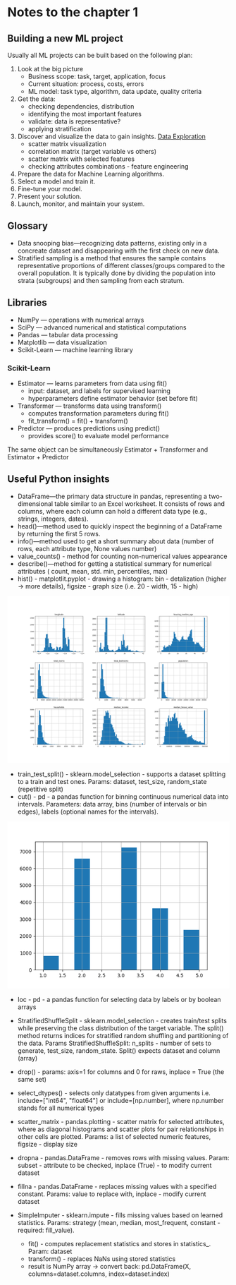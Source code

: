 # Notes to the chapter 1

## Building a new ML project

Usually all ML projects can be built based on the following plan:

1. Look at the big picture 
   * Business scope: task, target, application, focus 
   * Current situation: process, costs, errors 
   * ML model: task type, algorithm, data update, quality criteria
2. Get the data:
    * checking dependencies, distribution
    * identifying the most important features
    * validate: data is representative?
    * applying stratification
3. Discover and visualize the data to gain insights. [Data Exploration](data_exploration_chapter_1.md)
   * scatter matrix visualization
   * correlation matrix (target variable vs others)
   * scatter matrix with selected features
   * checking attributes combinations - feature engineering
4. Prepare the data for Machine Learning algorithms.
5. Select a model and train it.
6. Fine-tune your model.
7. Present your solution.
8. Launch, monitor, and maintain your system.


## Glossary

- Data snooping bias—recognizing data patterns, existing only in a concreate dataset
and disappearing with the first check on new data.
- Stratified sampling is a method that ensures the sample contains representative 
proportions of different classes/groups compared to the overall population. 
It is typically done by dividing the population into strata (subgroups) 
and then sampling from each stratum.

## Libraries

* NumPy — operations with numerical arrays
* SciPy — advanced numerical and statistical computations
* Pandas — tabular data processing
* Matplotlib — data visualization
* Scikit-Learn — machine learning library

### Scikit-Learn

* Estimator — learns parameters from data using fit()
    * input: dataset, and labels for supervised learning 
    * hyperparameters define estimator behavior (set before fit)
* Transformer — transforms data using transform()
  * computes transformation parameters during fit()
  * fit_transform() = fit() + transform()
* Predictor — produces predictions using predict()
  * provides score() to evaluate model performance

The same object can be simultaneously Estimator + Transformer and Estimator + Predictor


## Useful Python insights

* DataFrame—the primary data structure in pandas, 
representing a two-dimensional table similar to 
an Excel worksheet. It consists of rows and columns, 
where each column can hold a different data type (e.g., 
strings, integers, dates).
* head()—method used to quickly inspect the beginning of a 
DataFrame by returning the first 5 rows.
* info()—method used to get a short summary about data (number of rows, 
each attribute type, None values number)
* value_counts() - method for counting non-numerical values appearance 
* describe()—method for getting a statistical summary for numerical attributes (
count, mean, std. min, percentiles, max)
* hist() - matplotlit.pyplot - drawing a histogram: bin - detalization (higher -> more details),
figsize - graph size (i.e. 20 - width, 15 - high)

![histogram.png](../assets/chapter_1/histogram.png)

* train_test_split() - sklearn.model_selection - supports a dataset splitting to
a train and test ones. Params: dataset, test_size, random_state (repetitive split)
* cut() - pd -  a pandas function for binning continuous numerical data into intervals. 
Parameters: data array, bins (number of intervals or bin edges),
labels (optional names for the intervals).

![histogram_income_cat.png](../assets/chapter_1/histogram_income_cat.png)

* loc - pd - a pandas function for selecting data by labels or by boolean arrays
* StratifiedShuffleSplit - sklearn.model_selection - creates train/test splits while preserving 
the class distribution of the target variable. The split() method returns indices for stratified 
random shuffling and partitioning of the data. 
Params StratifiedShuffleSplit: n_splits - number of sets to generate, 
test_size, random_state. Split() expects dataset and column (array)
* drop() - params: axis=1 for columns and 0 for raws, inplace = True (the same set)
* select_dtypes() - selects only datatypes from given arguments 
i.e. include=["int64", "float64"] or include=[np.number],
where np.number stands for all numerical types
* scatter_matrix - pandas.plotting - scatter matrix for selected attributes, where as diagonal histograms and 
scatter plots for pair relationships in other cells are plotted. 
Params: a list of selected numeric features, figsize - display size

* dropna - pandas.DataFrame - removes rows with missing values. 
Param: subset - attribute to be checked, inplace (True) - to modify current dataset
* fillna - pandas.DataFrame - replaces missing values with a specified constant. 
Params: value to replace with, inplace - modify current dataset
* SimpleImputer - sklearn.impute - fills missing values based on learned statistics. 
Params: strategy (mean, median, most_frequent, constant - required: fill_value). 
  * fit() - computes replacement statistics and stores in statistics_. Param: dataset
  * transform() - replaces NaNs using stored statistics
  * result is NumPy array → convert back: pd.DataFrame(X, columns=dataset.columns, index=dataset.index)

